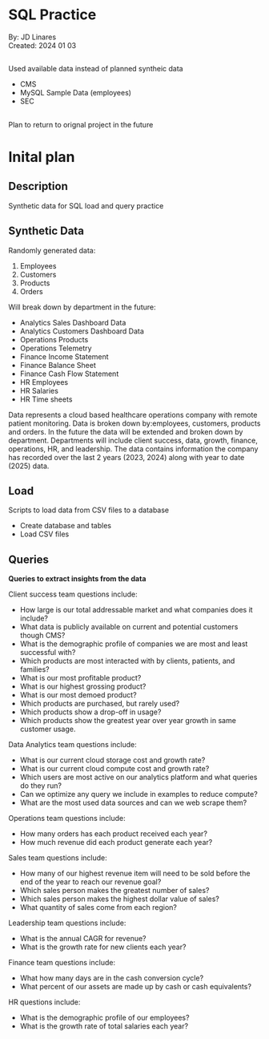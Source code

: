 # SQL Practice
By: JD Linares  
Created: 2024 01 03 

##
Used available data instead of planned syntheic data
- CMS
- MySQL Sample Data (employees)
- SEC   

##
Plan to return to orignal project in the future






# Inital plan

## Description
Synthetic data for SQL load and query practice


## Synthetic Data
Randomly generated data: 
1. Employees
2. Customers
3. Products
4. Orders

Will break down by department in the future: 
- Analytics Sales Dashboard Data
- Analytics Customers Dashboard Data
- Operations Products
- Operations Telemetry
- Finance Income Statement
- Finance Balance Sheet
- Finance Cash Flow Statement
- HR Employees
- HR Salaries
- HR Time sheets

Data represents a cloud based healthcare operations company with remote patient monitoring. Data is broken down by:employees, customers, products and orders. In the future the data will be extended and broken down by department. Departments will include client success, data, growth, finance, operations, HR, and leadership. The data contains information the company has recorded over the last 2 years (2023, 2024) along with year to date (2025) data.


## Load
Scripts to load data from CSV files to a database
- Create database and tables
- Load CSV files


## Queries

**Queries to extract insights from the data** 

Client success team questions include: 
- How large is our total addressable market and what companies does it include?
- What data is publicly available on current and potential customers though CMS?
- What is the demographic profile of companies we are most and least successful with?
- Which products are most interacted with by clients, patients, and families?
- What is our most profitable product?
- What is our highest grossing product?
- What is our most demoed product?
- Which products are purchased, but rarely used? 
- Which products show a drop-off in usage? 
- Which products show the greatest year over year growth in same customer usage.

Data Analytics team questions include: 
- What is our current cloud storage cost and growth rate?
- What is our current cloud compute cost and growth rate?
- Which users are most active on our analytics platform and what queries do they run?
- Can we optimize any query we include in examples to reduce compute?
- What are the most used data sources and can we web scrape them?

Operations team questions include: 
- How many orders has each product received each year? 
- How much revenue did each product generate each year?

Sales team questions include: 
- How many of our highest revenue item will need to be sold before the end of the year to reach our revenue goal? 
- Which sales person makes the greatest number of sales?
- Which sales person makes the highest dollar value of sales?
- What quantity of sales come from each region?

Leadership team questions include: 
- What is the annual CAGR for revenue? 
- What is the growth rate for new clients each year? 

Finance team questions include: 
- What how many days are in the cash conversion cycle? 
- What percent of our assets are made up by cash or cash equivalents? 

HR questions include:
- What is the demographic profile of our employees? 
- What is the growth rate of total salaries each year? 










